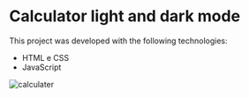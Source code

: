 # Calculator light and dark mode

This project was developed with the following technologies:

- HTML e CSS
- JavaScript

![calculater](https://user-images.githubusercontent.com/108581343/228606136-11a2ecdf-3976-4ff3-92ac-92e564015980.jpeg)
